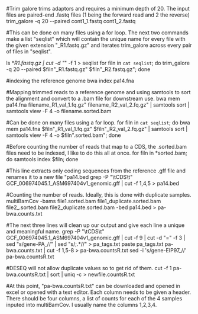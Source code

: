 #Trim galore trims adaptors and requires a minimum depth of 20. The input files are paired-end .fastq files (1 being the forward read and 2 the reverse)
trim_galore -q 20 --paired cont1_1.fastq cont1_2.fastq

#This can be done on many files using a for loop. The next two commands make a list "seqlist" which will contain the unique name for every file with the given extension "_R1.fastq.gz" and iterates trim_galore across every pair of files in "seqlist".

ls *_R1.fastq.gz | cut -d "_" -f 1 > seqlist
for filn in `cat seqlist`; do trim_galore -q 20 --paired $filn"_R1.fastq.gz" $filn"_R2.fastq.gz"; done

#indexing the reference genome
bwa index pa14.fna 

#Mapping trimmed reads to a reference genome and using samtools to sort the alignment and convert to a .bam file for downstream use.
bwa mem pa14.fna filename_R1_val_1.fq.gz" filename_R2_val_2.fq.gz" | samtools sort | samtools view -F 4 -o filename.sorted.bam

#Can be done on many files using a for loop.
for filn in `cat seqlist`; do bwa mem pa14.fna $filn"_R1_val_1.fq.gz" $filn"_R2_val_2.fq.gz" | samtools sort | samtools view -F 4 -o $filn".sorted.bam"; done

#Before counting the number of reads that map to a CDS, the .sorted.bam files need to be indexed, I like to do this all at once.
for filn in *sorted.bam; do samtools index $filn; done

#This line extracts only coding sequences from the reference .gff file and renames it to a new file "pa14.bed
grep -P "\tCDS\t" GCF_006974045.1_ASM697404v1_genomic.gff | cut -f 1,4,5 > pa14.bed

#Counting the number of reads. Ideally, this is done with duplicate samples.
multiBamCov -bams file1.sorted.bam file1_duplicate.sorted.bam file2_.sorted.bam file2_duplicate.sorted.bam -bed pa14.bed > pa-bwa.counts.txt

#The next three lines will clean up our output and give each line a unique and meaningful name.
grep -P "\tCDS\t" GCF_006974045.1_ASM697404v1_genomic.gff | cut -f 9 | cut -d "=" -f 3 | sed "s/gene-PA_//" | sed "s/;.*//" > pa_tags.txt
paste pa_tags.txt pa-bwa.counts.txt | cut -f 1,5-8 > pa-bwa.countsR.txt
sed -i 's/gene-EIP97_//' pa-bwa.countsR.txt

#DESEQ will not allow duplicate values so to get rid of them.
cut -f 1 pa-bwa.countsR.txt | sort | uniq -c > newfile.countsR.txt

#At this point, "pa-bwa.countsR.txt" can be downloaded and opened in excel or opened with a text editor. Each column needs to be given a header. There should be four columns, a list of counts for each of the 4 samples inputed into multiBamCov. I usually name the columns 1,2,3,4.
